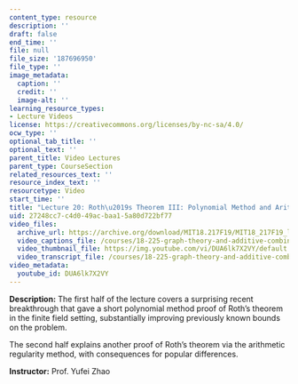 ```yaml
---
content_type: resource
description: ''
draft: false
end_time: ''
file: null
file_size: '187696950'
file_type: ''
image_metadata:
  caption: ''
  credit: ''
  image-alt: ''
learning_resource_types:
- Lecture Videos
license: https://creativecommons.org/licenses/by-nc-sa/4.0/
ocw_type: ''
optional_tab_title: ''
optional_text: ''
parent_title: Video Lectures
parent_type: CourseSection
related_resources_text: ''
resource_index_text: ''
resourcetype: Video
start_time: ''
title: "Lecture 20: Roth\u2019s Theorem III: Polynomial Method and Arithmetic Regularity"
uid: 27248cc7-c4d0-49ac-baa1-5a80d722bf77
video_files:
  archive_url: https://archive.org/download/MIT18.217F19/MIT18_217F19_lec20_300k.mp4
  video_captions_file: /courses/18-225-graph-theory-and-additive-combinatorics-fall-2023/DUA6lk7X2VY_captions.vtt
  video_thumbnail_file: https://img.youtube.com/vi/DUA6lk7X2VY/default.jpg
  video_transcript_file: /courses/18-225-graph-theory-and-additive-combinatorics-fall-2023/DUA6lk7X2VY_transcript.pdf
video_metadata:
  youtube_id: DUA6lk7X2VY
---
```

**Description:** The first half of the lecture covers a surprising recent breakthrough that gave a short polynomial method proof of Roth’s theorem in the finite field setting, substantially improving previously known bounds on the problem.

The second half explains another proof of Roth’s theorem via the arithmetic regularity method, with consequences for popular differences.

**Instructor:** Prof. Yufei Zhao